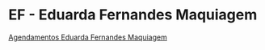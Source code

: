 # EF - Eduarda Fernandes Maquiagem

<a href="https://eduardaaugusta.github.io/eduardafernandesmaquiagem.github.io/index.html">Agendamentos Eduarda Fernandes Maquiagem</a>